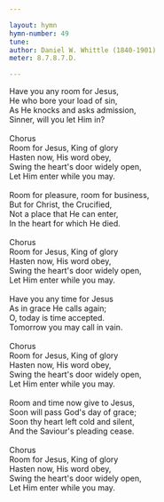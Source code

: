 ```yaml
---

layout: hymn
hymn-number: 49
tune: 
author: Daniel W. Whittle (1840-1901)
meter: 8.7.8.7.D.

---
```

Have you any room for Jesus,<br>He who bore your load of sin,<br>As He knocks and asks admission,<br>Sinner, will you let Him in?<br><br>Chorus<br>Room for Jesus, King of glory<br>Hasten now, His word obey,<br>Swing the heart's door widely open,<br>Let Him enter while you may.<br><br>Room for pleasure, room for business,<br>But for Christ, the Crucified,<br>Not a place that He can enter,<br>In the heart for which He died.<br><br>Chorus<br>Room for Jesus, King of glory<br>Hasten now, His word obey,<br>Swing the heart's door widely open,<br>Let Him enter while you may.<br><br>Have you any time for Jesus<br>As in grace He calls again;<br>O, today is time accepted.<br>Tomorrow you may call in vain.<br><br>Chorus<br>Room for Jesus, King of glory<br>Hasten now, His word obey,<br>Swing the heart's door widely open,<br>Let Him enter while you may.<br><br>Room and time now give to Jesus,<br>Soon will pass God's day of grace;<br>Soon thy heart left cold and silent,<br>And the Saviour's pleading cease.<br><br>Chorus<br>Room for Jesus, King of glory<br>Hasten now, His word obey,<br>Swing the heart's door widely open,<br>Let Him enter while you may.<br><br><br>
